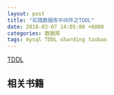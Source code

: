 ```yaml
---
layout: post
title: "实践数据库中间件之TDDL"
date: 2018-03-07 14:05:00 +0800
categories: 数据库
tags: mysql TDDL sharding taobao
---
```


[TDDL](https://github.com/alibaba/tb_tddl)


## 相关书籍

